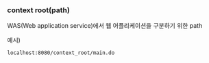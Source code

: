### context root(path)

WAS(Web application service)에서 
웹 어플리케이션을 구분하기 위한 path

예시)

```
localhost:8080/context_root/main.do
```
